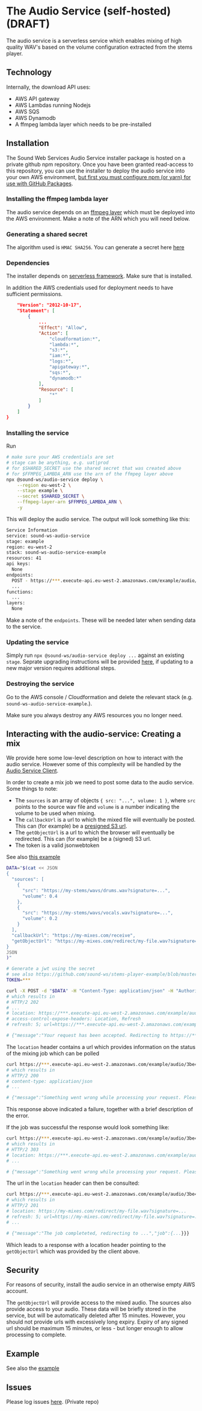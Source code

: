 # The Audio Service (self-hosted) (DRAFT)

The audio service is a serverless service which enables mixing of high quality WAV's based on the volume configuration extracted from the stems player.

## Technology

Internally, the download API uses:

- AWS API gateway
- AWS Lambdas running Nodejs
- AWS SQS
- AWS Dynamodb
- A ffmpeg lambda layer which needs to be pre-installed

## Installation

The Sound Web Services Audio Service installer package is hosted on a private github npm repository. Once you have been granted read-access to this repository, you can use the installer to deploy the audio service into your own AWS environment, [but first you must configure npm (or yarn) for use with GitHub Packages](using-github-packages.md).

### Installing the ffmpeg lambda layer

The audio service depends on an [ffmpeg layer](https://serverlessrepo.aws.amazon.com/applications/arn:aws:serverlessrepo:us-east-1:145266761615:applications~ffmpeg-lambda-layer) which must be deployed into the AWS environment. Make a note of the ARN which you will need below.

### Generating a shared secret

The algorithm used is `HMAC SHA256`. You can generate a secret here [here](https://cryptii.com/pipes/hmac)

### Dependencies

The installer depends on [serverless framework](https://www.serverless.com). Make sure that is installed.

In addition the AWS credentials used for deployment needs to have sufficient permissions.

```json
    "Version": "2012-10-17",
    "Statement": [
        {
            ...
            "Effect": "Allow",
            "Action": [
                "cloudformation:*",
                "lambda:*",
                "s3:*",
                "iam:*",
                "logs:*",
                "apigateway:*",
                "sqs:*",
                "dynamodb:*"
            ],
            "Resource": [
                "*"
            ]
        }
    ]
}
```

### Installing the service

Run

```bash
# make sure your AWS credentials are set
# stage can be anything, e.g. uat|prod
# for $SHARED_SECRET use the shared secret that was created above
# for $FFMPEG_LAMBDA_ARN use the arn of the ffmpeg layer above
npx @sound-ws/audio-service deploy \
    --region eu-west-2 \
    --stage example \
    --secret $SHARED_SECRET \
    --ffmpeg-layer-arn $FFMPEG_LAMBDA_ARN \
    -y
```

This will deploy the audio service. The output will look something like this:

```bash
Service Information
service: sound-ws-audio-service
stage: example
region: eu-west-2
stack: sound-ws-audio-service-example
resources: 41
api keys:
  None
endpoints:
  POST - https://***.execute-api.eu-west-2.amazonaws.com/example/audio/create-mix
  ...
functions:
  ...
layers:
  None
```

Make a note of the `endpoints`. These will be needed later when sending data to the service.

### Updating the service

Simply run `npx @sound-ws/audio-service deploy ...` against an existing `stage`. Seprate upgrading instructions will be provided [here](upgrading.md), if updating to a new major version requires additional steps.

### Destroying the service

Go to the AWS console / Cloudformation and delete the relevant stack (e.g. `sound-ws-audio-service-example`.).

Make sure you always destroy any AWS resources you no longer need.

## Interacting with the audio-service: Creating a mix

We provide here some low-level description on how to interact with the audio service. However some of this complexity will be handled by the [Audio Service Client](https://github.com/sound-ws/audio-service-client).

In order to create a mix job we need to post some data to the audio service. Some things to note:

- The `sources` is an array of objects `{ src: "...", volume: 1 }`, where `src` points to the source wav file and `volume` is a number indicating the volume to be used when mixing.
- The `callbackUrl` is a url to which the mixed file will eventually be posted. This can (for example) be a [presigned S3 url](https://docs.aws.amazon.com/AmazonS3/latest/dev/PresignedUrlUploadObject.html).
- The `getObjectUrl` is a url to which the browser will eventually be redirected. This can (for example) be a (signed) S3 url.
- The token is a valid jsonwebtoken

See also [this example](https://github.com/sound-ws/stems-player-example/blob/master/examples/server/handle-download.js)

```bash
DATA="$(cat << JSON
{
  "sources": [
    {
      "src": "https://my-stems/wavs/drums.wav?signature=...",
      "volume": 0.4
    },
    {
      "src": "https://my-stems/wavs/vocals.wav?signature=...",
      "volume": 0.2
    }
  ],
  "callbackUrl": "https://my-mixes.com/receive",
  "getObjectUrl": "https://my-mixes.com/redirect/my-file.wav?signature=..."
}
JSON
)"

# Generate a jwt using the secret
# see also https://github.com/sound-ws/stems-player-example/blob/master/examples/server/handle-download.js for an example
TOKEN=***

curl -X POST -d "$DATA" -H "Content-Type: application/json" -H "Authorization: Bearer $TOKEN" https://vyprqjhbc4.execute-api.eu-west-2.amazonaws.com/example/audio/create-mix -i
# which results in
# HTTP/2 202
# ...
# location: https://***.execute-api.eu-west-2.amazonaws.com/example/audio/1eb73580-d65c-11ea-914e-c3cb25a88108/status?token=***
# access-control-expose-headers: Location, Refresh
# refresh: 5; url=https://***.execute-api.eu-west-2.amazonaws.com/example/audio/1eb73580-d65c-11ea-914e-c3cb25a88108/status?token=***

# {"message":"Your request has been accepted. Redirecting to https://***.execute-api.eu-west-2.amazonaws.com/example/audio/1eb73580-d65c-11ea-914e-c3cb25a88108/status?token=*** in 5 seconds.","job":{"uuid":"1eb73580-d65c-11ea-914e-c3cb25a88108","status":"STATUS_QUEUED","createdAt":"Tue, 04 Aug 2020 14:09:32 GMT","completedAt":null,"timeTaken":null}}

```

The `location` header contains a url which provides information on the status of the mixing job which can be polled

```bash
curl https://***.execute-api.eu-west-2.amazonaws.com/example/audio/3be429e0-d65e-11ea-8aa7-a5222775c1c3/status?token=*** -i
# which results in
# HTTP/2 200
# content-type: application/json
# ...

# {"message":"Something went wrong while processing your request. Please try again later.","job":{"uuid":"3be429e0-d65e-11ea-8aa7-a5222775c1c3","status":"STATUS_FAILED","createdAt":"Tue, 04 Aug 2020 14:24:40 GMT","completedAt":"Tue, 04 Aug 2020 14:24:43 GMT","timeTaken":2574,"error":{"description":"The audio could not be processed","code":6}}}
```

This response above indicated a failure, together with a brief description of the error.

If the job was successful the response would look something like:

```bash
curl https://***.execute-api.eu-west-2.amazonaws.com/example/audio/3be429e0-d65e-11ea-8aa7-a5222775c1c3/status?token=*** -i
# which results in
# HTTP/2 303
# location: https://***.execute-api.eu-west-2.amazonaws.com/example/audio/1eb73580-d65c-11ea-914e-c3cb25a88108?token=***
# ...

# {"message":"Something went wrong while processing your request. Please try again later.","job":{...}}}
```

The url in the `location` header can then be consulted:

```bash
curl https://***.execute-api.eu-west-2.amazonaws.com/example/audio/3be429e0-d65e-11ea-8aa7-a5222775c1c3?token=*** -i
# which results in
# HTTP/2 201
# location: https://my-mixes.com/redirect/my-file.wav?signature=...
# refresh: 5; url=https://my-mixes.com/redirect/my-file.wav?signature=...
# ...

# {"message":"The job completeted, redirecting to ...","job":{...}}}
```

Which leads to a response with a location header pointing to the `getObjectUrl` which was provided by the client above.

## Security

For reasons of security, install the audio service in an otherwise empty AWS account.

The `getObjectUrl` will provide access to the mixed audio. The sources also provide access to your audio. These data will be briefly stored in the service, but will be automatically deleted after 15 minutes.
However, you should not provide urls with excessively long expiry. Expiry of any signed url should be maximum 15 minutes, or less - but longer enough to allow processing to complete.

## Example

See also the [example](https://github.com/sound-ws/stems-player-example)

## Issues

Please log issues [here](https://github.com/sound-ws/audio-service/issues). (Private repo)

